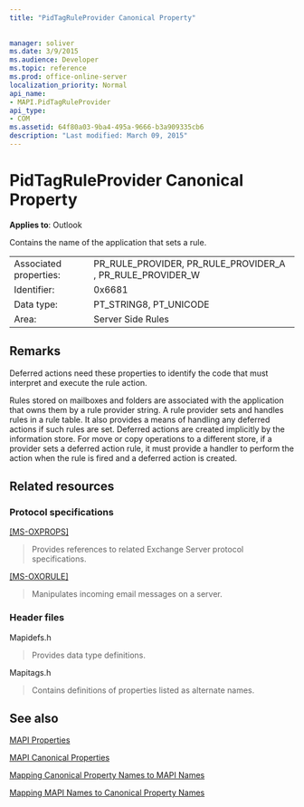 ```yaml
---
title: "PidTagRuleProvider Canonical Property"
 
 
manager: soliver
ms.date: 3/9/2015
ms.audience: Developer
ms.topic: reference
ms.prod: office-online-server
localization_priority: Normal
api_name:
- MAPI.PidTagRuleProvider
api_type:
- COM
ms.assetid: 64f80a03-9ba4-495a-9666-b3a909335cb6
description: "Last modified: March 09, 2015"
---
```


# PidTagRuleProvider Canonical Property

  
  
**Applies to**: Outlook 
  
Contains the name of the application that sets a rule.
  
|||
|:-----|:-----|
|Associated properties:  <br/> |PR_RULE_PROVIDER, PR_RULE_PROVIDER_A , PR_RULE_PROVIDER_W  <br/> |
|Identifier:  <br/> |0x6681  <br/> |
|Data type:  <br/> |PT_STRING8, PT_UNICODE  <br/> |
|Area:  <br/> |Server Side Rules  <br/> |
   
## Remarks

Deferred actions need these properties to identify the code that must interpret and execute the rule action.
  
Rules stored on mailboxes and folders are associated with the application that owns them by a rule provider string. A rule provider sets and handles rules in a rule table. It also provides a means of handling any deferred actions if such rules are set. Deferred actions are created implicitly by the information store. For move or copy operations to a different store, if a provider sets a deferred action rule, it must provide a handler to perform the action when the rule is fired and a deferred action is created.
  
## Related resources

### Protocol specifications

[[MS-OXPROPS]](http://msdn.microsoft.com/library/f6ab1613-aefe-447d-a49c-18217230b148%28Office.15%29.aspx)
  
> Provides references to related Exchange Server protocol specifications.
    
[[MS-OXORULE]](http://msdn.microsoft.com/library/70ac9436-501e-43e2-9163-20d2b546b886%28Office.15%29.aspx)
  
> Manipulates incoming email messages on a server.
    
### Header files

Mapidefs.h
  
> Provides data type definitions.
    
Mapitags.h
  
> Contains definitions of properties listed as alternate names.
    
## See also



[MAPI Properties](mapi-properties.md)
  
[MAPI Canonical Properties](mapi-canonical-properties.md)
  
[Mapping Canonical Property Names to MAPI Names](mapping-canonical-property-names-to-mapi-names.md)
  
[Mapping MAPI Names to Canonical Property Names](mapping-mapi-names-to-canonical-property-names.md)

